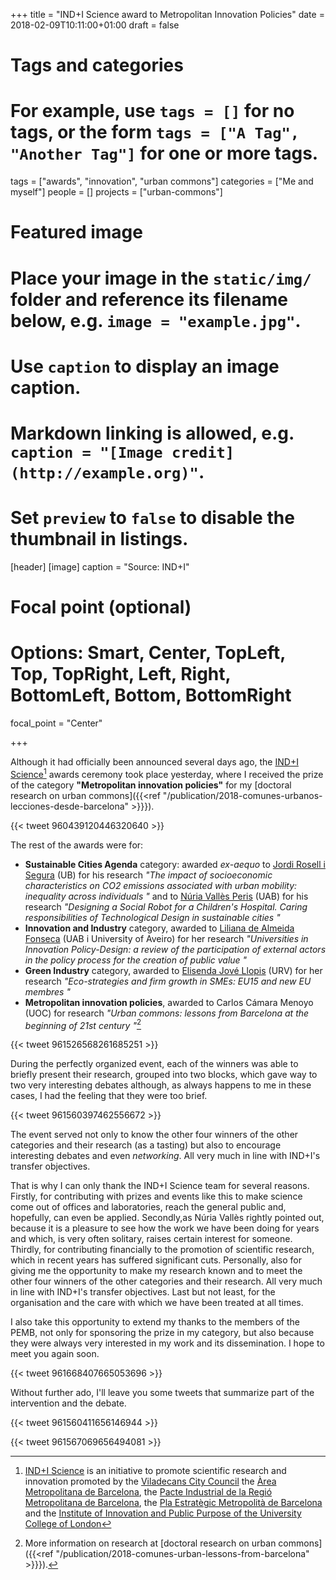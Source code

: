+++
title = "IND+I Science award to Metropolitan Innovation Policies"
date = 2018-02-09T10:11:00+01:00
draft = false

# Tags and categories
# For example, use `tags = []` for no tags, or the form `tags = ["A Tag", "Another Tag"]` for one or more tags.
tags = ["awards", "innovation", "urban commons"]
categories = ["Me and myself"]
people = []
projects = ["urban-commons"]

# Featured image
# Place your image in the `static/img/` folder and reference its filename below, e.g. `image = "example.jpg"`.
# Use `caption` to display an image caption.
#   Markdown linking is allowed, e.g. `caption = "[Image credit](http://example.org)"`.
# Set `preview` to `false` to disable the thumbnail in listings.
[header]
[image]
caption = "Source: IND+I"

# Focal point (optional)
# Options: Smart, Center, TopLeft, Top, TopRight, Left, Right, BottomLeft, Bottom, BottomRight
focal_point = "Center"

+++

Although it had officially been announced several days ago, the [IND+I Science](http://indi.cat/indi-science/)[^INDI] awards ceremony took place yesterday, where I received the prize of the category **"Metropolitan innovation policies"** for my [doctoral research on urban commons]({{<ref "/publication/2018-comunes-urbanos-lecciones-desde-barcelona" >}}}). <!--more-->

{{< tweet 960439120446320640 >}}

The rest of the awards were for:

* **Sustainable Cities Agenda** category: awarded *ex-aequo* to [Jordi Rosell i Segura](https://twitter.com/jordi__rosell) (UB) for his research *"The impact of socioeconomic characteristics on CO2 emissions associated with urban mobility: inequality across individuals "* and to [Núria Vallès Peris](https://twitter.com/nuriann77) (UAB) for his research *"Designing a Social Robot for a Children's Hospital. Caring responsibilities of Technological Design in sustainable cities "*
* **Innovation and Industry** category, awarded to [Liliana de Almeida Fonseca](https://twitter.com/lilimafon) (UAB i University of Aveiro) for her research *"Universities in Innovation Policy-Design: a review of the participation of external actors in the policy process for the creation of public value "*
* **Green Industry** category, awarded to [Elisenda Jové Llopis](https://twitter.com/elisenda_elis) (URV) for her research *"Eco-strategies and firm growth in SMEs: EU15 and new EU membres "*
* **Metropolitan innovation policies**, awarded to Carlos Cámara Menoyo (UOC) for research *"Urban commons: lessons from Barcelona at the beginning of 21st century "*[^doctorate]

{{< tweet 961526568261685251 >}}


During the perfectly organized event, each of the winners was able to briefly present their research, grouped into two blocks, which gave way to two very interesting debates although, as always happens to me in these cases, I had the feeling that they were too brief.

{{< tweet 961560397462556672 >}}

The event served not only to know the other four winners of the other categories and their research (as a tasting) but also to encourage interesting debates and even *networking*. All very much in line with IND+I's transfer objectives.

That is why I can only thank the IND+I Science team for several reasons. Firstly, for contributing with prizes and events like this to make science come out of offices and laboratories, reach the general public and, hopefully, can even be applied. Secondly,as Núria Vallès rightly pointed out, because it is a pleasure to see how the work we have been doing for years and which, is very often solitary, raises certain interest for someone. Thirdly, for contributing financially to the promotion of scientific research, which in recent years has suffered significant cuts. Personally, also for giving me the opportunity to make my research known and to meet the other four winners of the other categories and their research. All very much in line with IND+I's transfer objectives. Last but not least, for the organisation and the care with which we have been treated at all times.

I also take this opportunity to extend my thanks to the members of the PEMB, not only for sponsoring the prize in my category, but also because they were always very interested in my work and its dissemination. I hope to meet you again soon.

{{< tweet 961668407665053696 >}}

Without further ado, I'll leave you some tweets that summarize part of the intervention and the debate.

{{< tweet 961560411656146944 >}}

{{< tweet 961567069656494081 >}}



[^INDI]: [IND+I Science](http://indi.cat/indi-science/) is an initiative to promote scientific research and innovation promoted by the [Viladecans City Council](http://www.viladecans.cat) the [Àrea Metropolitana de Barcelona](http://www.amb.cat), the [Pacte Industrial de la Regió Metropolitana de Barcelona](http://www.pacteindustrial.org/), the [Pla Estratègic Metropolità de Barcelona](http://www.pemb.cat/) and the [Institute of Innovation and Public Purpose of the University College of London](https://www.ucl.ac.uk/bartlett/public-purpose/home)
[^doctorate]: More information on research at [doctoral research on urban commons]({{<ref "/publication/2018-comunes-urban-lessons-from-barcelona" >}}}).
